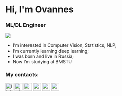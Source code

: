 # Hi, I'm Ovannes 
### __ML/DL Engineer__

![](https://komarev.com/ghpvc/?username=Ovannes24)

+ I’m interested in Computer Vision, Statistics, NLP;
+ I’m currently learning deep learning;
+ I was born and live in Russia;
+ Now I’m studying at BMSTU


### __My contacts:__

<a href="https://www.linkedin.com/in/Ovannes24/" rel="nofollow"><img alt='linkedin' src="https://camo.githubusercontent.com/c749b396e7ba6accd23b1c6eba65899da6eef00580159dd75bb3b858218ed11c/68747470733a2f2f6d656b65732e636f6d2f6170702f75706c6f6164732f323032302f31322f6c696e6b6564696e2d6c6f676f2e706e67" alt="drawing" width="25"/></a>
<a href="https://wa.me/79779430554" rel="nofollow"><img alt='whatsapp' src="https://camo.githubusercontent.com/99bf8286fe7654be550a1d29729b83ba273ea5ab492060be2dc7e9556bfda6ba/68747470733a2f2f75706c6f61642e77696b696d656469612e6f72672f77696b6970656469612f636f6d6d6f6e732f7468756d622f362f36622f57686174734170702e7376672f3230343470782d57686174734170702e7376672e706e67" alt="drawing" width="25"/></a>
<a href="https://www.instagram.com/ovasarg/" rel="nofollow"><img alt='penis' src="https://raw.githubusercontent.com/rahuldkjain/github-profile-readme-generator/master/src/images/icons/Social/instagram.svg" alt="drawing" width="25"/></a>
<a href="https://vk.com/idovan" rel="nofollow"><img alt='penis' src="https://camo.githubusercontent.com/7399449609164e85433bdd796c5e5b9a289914c7fa2cb42e2ba22ce034438e73/68747470733a2f2f63646e2e776f726c64766563746f726c6f676f2e636f6d2f6c6f676f732f766b2d636f6d2d6c6f676f2e737667" alt="drawing" width="25"/></a>
<a href="https://www.kaggle.com/ovannessargsyan" rel="nofollow"><img alt='penis' src="https://camo.githubusercontent.com/0639f0f15597383fc356bcf228d81e43f489be49223483a2bdeb0eebf2c702bd/68747470733a2f2f63646e342e69636f6e66696e6465722e636f6d2f646174612f69636f6e732f6c6f676f732d616e642d6272616e64732f3531322f3138395f4b6167676c655f6c6f676f5f6c6f676f732d3531322e706e67" alt="drawing" width="25"/></a>
<a href="https://hh.ru/resume/d00f7003ff0aef970d0039ed1f57626e55766c" rel="nofollow"><img alt='penis' src="https://camo.githubusercontent.com/98bd9a990d1b52d88bbfdcc156ed25000d020e9b0e1d8be45e141b8ce5a309d4/68747470733a2f2f7374617469632e74696c646163646e2e636f6d2f74696c64333436332d333133352d343333352d613236362d3331363336313334333433372f556e7469746c65642d312d30312e706e67" alt="drawing" width="25"/></a>
